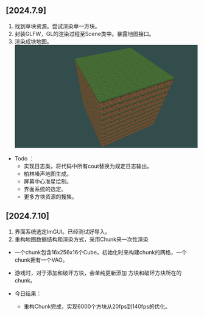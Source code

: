## [2024.7.9]
1. 找到草块资源。尝试渲染单一方块。
2. 封装GLFW，GL的渲染过程至Scene类中。暴露地图接口。
3. 渲染成块地图。
   ![img](../images/docs/zya/1.png)

- Todo ：
  - 实现日志类，将代码中所有cout替换为规定日志输出。
  - 柏林噪声地图生成。
  - 屏幕中心准星绘制。
  - 界面系统的选定。
  - 更多方块资源的搜集。

## [2024.7.10]
1. 界面系统选定ImGUI。已经测试好导入。
2. 重构地图数据结构和渲染方式，采用Chunk来一次性渲染
  - 一个chunk包含16x256x16个Cube，初始化时来构建chunk的网格，一个chunk拥有一个VAO。
  - 游戏时，对于添加和破坏方块，会单纯更新添加 方块和破坏方块所在的chunk。

- 今日结果：
  - 重构Chunk完成，实现6000个方块从20fps到140fps的优化。